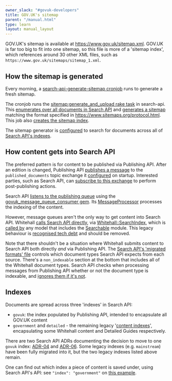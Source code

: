 ```yaml
---
owner_slack: "#govuk-developers"
title: GOV.UK's sitemap
parent: "/manual.html"
type: learn
layout: manual_layout
---
```


GOV.UK's sitemap is available at https://www.gov.uk/sitemap.xml.
GOV.UK is far too big to fit into one sitemap, so this file is more of a 'sitemap index', which references around 30 other XML files, such as `https://www.gov.uk/sitemaps/sitemap_1.xml`.

## How the sitemap is generated

Every morning, a [search-api-generate-sitemap cronjob](https://github.com/alphagov/govuk-helm-charts/blob/edc7c7ccd7972ff84f95e652e37570c1bd35e4e5/charts/app-config/values-production.yaml#L2254-L2256) runs to generate a fresh sitemap.

The cronjob runs the [sitemap:generate_and_upload rake task](https://github.com/alphagov/search-api/blob/5636600a1dcb1517d30fe22334792b1e96537f6f/lib/tasks/sitemap.rake#L6) in search-api. This [enumerates over all documents in Search API](https://github.com/alphagov/search-api/blob/164b8ef982a7e360a05090676a158f05488365ce/lib/sitemap/generator.rb#L72) and [generates a sitemap](https://github.com/alphagov/search-api/blob/164b8ef982a7e360a05090676a158f05488365ce/lib/sitemap/generator.rb#L40-L41) matching the format specified in https://www.sitemaps.org/protocol.html. This job also [creates the sitemap index](https://github.com/alphagov/search-api/blob/164b8ef982a7e360a05090676a158f05488365ce/lib/sitemap/generator.rb#L32-L38).

The sitemap generator is [configured](https://github.com/alphagov/search-api/blob/164b8ef982a7e360a05090676a158f05488365ce/lib/sitemap/generator.rb#L154-L156) to search for documents across all of [Search API's indexes](#indexes).

## How content gets into Search API

The preferred pattern is for content to be published via Publishing API.
After an edition is changed, Publishing API [publishes a message](https://github.com/alphagov/publishing-api/blob/6143731ffad5db48476d7647a75413c42a5224fd/app/services/downstream_service.rb#L40) to the `published_documents` topic exchange it [configured](https://github.com/alphagov/publishing-api/blob/52a763dc2bf29fd7038bdc6b8db3b617dfadafab/config/initializers/services.rb#L38-L49) on startup. Interested parties, such as Search API, can [subscribe to this exchange](https://github.com/alphagov/search-api/blob/a8045a2ef9d906e05d36a7708672e176dc4a3f8a/lib/tasks/message_queue.rake#L4-L13) to perform post-publishing actions.

Search API [listens to the publishing queue](https://github.com/alphagov/search-api/blob/a8045a2ef9d906e05d36a7708672e176dc4a3f8a/lib/tasks/message_queue.rake#L15-L21) using the [govuk_message_queue_consumer gem](https://github.com/alphagov/govuk_message_queue_consumer). Its [MessageProcessor](https://github.com/alphagov/search-api/blob/ae8308de19a1521777ca1bd6a1a828efaef2c2d3/lib/indexer/message_processor.rb#L11) processes the indexing of the content.

However, message queues aren't the only way to get content into Search API.
Whitehall [calls Search API directly](https://github.com/alphagov/whitehall/blob/e748b577e0f13c01fe62bad2a303340ab5acc7c4/lib/whitehall/searchable.rb#L53), via [Whitehall::SearchIndex](https://github.com/alphagov/whitehall/blob/e748b577e0f13c01fe62bad2a303340ab5acc7c4/lib/whitehall/search_index.rb#L40), which is [called by](https://github.com/alphagov/whitehall/blob/a67fae1b8a0963927f38ce9987b99059fa9fff92/app/models/concerns/searchable.rb#L116) any model that includes the [Searchable](https://github.com/alphagov/whitehall/blob/a67fae1b8a0963927f38ce9987b99059fa9fff92/app/models/concerns/searchable.rb) module. This legacy behaviour is [recognised tech debt](https://trello.com/c/vnrBGTvr/26-search-is-populated-by-whitehall-sending-data) and should be removed.

Note that there shouldn't be a situation where Whitehall submits content to Search API both directly _and_ via Publishing API. The [Search API's 'migrated formats' file](https://github.com/alphagov/search-api/blob/main/config/govuk_index/migrated_formats.yaml) controls which document types Search API expects from each source. There's a `non_indexable` section at the bottom that includes all of the Whitehall document types. Search API checks when processing messages from Publishing API whether or not the document type is indexable, and [ignores them if it's not](https://github.com/alphagov/search-api/blob/60a909bb51229fa5ad683be49f873084557fc0a9/lib/govuk_index/publishing_event_worker.rb#L88).

## Indexes

Documents are spread across three 'indexes' in Search API:

* `govuk`: the index populated by Publishing API, intended to encapsulate all GOV.UK content
* `government` and `detailed` - the remaining legacy '[content indexes](https://github.com/alphagov/search-api/blob/aef1da207bc6183e1681c405b8883f29a2d6fe56/elasticsearch.yml#L3)', encapsulating some Whitehall content and Detailed Guides respectively.

There are two Search API ADRs documenting the decision to move to one `govuk` index: [ADR-04](repos/search-api/arch/adr-004-transition-mainstream-to-publishing-api-index.html) and [ADR-06](/repos/search-api/arch/adr-006-transition-whitehall-to-publishing-api-index.html). Some legacy indexes (e.g. `mainstream`) have been fully migrated into it, but the two legacy indexes listed above remain.

One can find out which index a piece of content is saved under, using Search API's API: see `"index": "government"` on [this example](https://www.gov.uk/api/search.json?filter_link=/government/news/scottish-secretary-attends-royal-national-mod).
